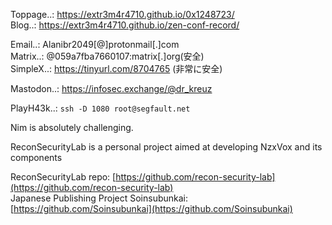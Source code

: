 Toppage..: https://extr3m4r4710.github.io/0x1248723/ </br>
Blog..: https://extr3m4r4710.github.io/zen-conf-record/ </br>

Email..: Alanibr2049[@]protonmail[.]com</br>
Matrix..: @059a7fba7660107:matrix[.]org(安全) <br/>
SimpleX..: https://tinyurl.com/8704765 (非常に安全) <br>

Mastodon..: https://infosec.exchange/@dr_kreuz</br>

PlayH43k..: `ssh -D 1080 root@segfault.net`

Nim is absolutely challenging.

ReconSecurityLab is a personal project aimed at developing NzxVox and its components</br>

ReconSecurityLab repo: [https://github.com/recon-security-lab](https://github.com/recon-security-lab)</br>
Japanese Publishing Project Soinsubunkai: [https://github.com/Soinsubunkai](https://github.com/Soinsubunkai)</br>
